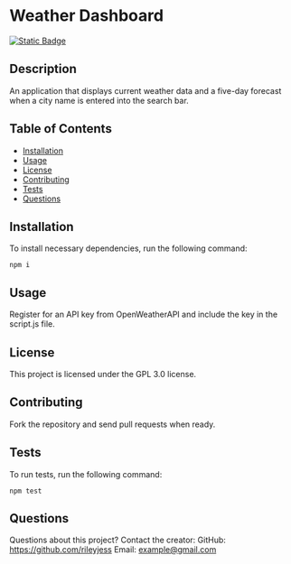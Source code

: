# Weather Dashboard
 
  [![Static Badge](https://img.shields.io/badge/License-GPL_3.0-orange)](https://choosealicense.com/licenses/gpl-3.0/)

  ## Description
  An application that displays current weather data and a five-day forecast when a city name is entered into the search bar.
  
  ## Table of Contents
  * [Installation](#installation)
  * [Usage](#usage)
  * [License](#license)
  * [Contributing](#contributing)
  * [Tests](#tests)
  * [Questions](#questions)
  
  ## Installation
  To install necessary dependencies, run the following command:
  ~~~
  npm i
  ~~~
  
  ## Usage
  Register for an API key from OpenWeatherAPI and include the key in the script.js file.
  
  ## License
  This project is licensed under the GPL 3.0 license.
  
  ## Contributing
  Fork the repository and send pull requests when ready.
  
  ## Tests
  To run tests, run the following command:
  ~~~
  npm test
  ~~~
  
  ## Questions
  Questions about this project? Contact the creator:
  GitHub: https://github.com/rileyjess
  Email: example@gmail.com
